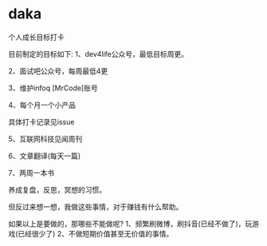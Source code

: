# daka
个人成长目标打卡

目前制定的目标如下:
1、dev4life公众号，最低目标周更。

2、面试吧公众号，每周最低4更

3、维护infoq [MrCode]账号

4、每个月一个小产品

具体打卡记录见issue

5、互联网科技见闻周刊

6、文章翻译(每天一篇)

7、两周一本书

养成复盘，反思，冥想的习惯。

但反过来想一想，我做这些事情，对于赚钱有什么帮助。

如果以上是要做的，那哪些不能做呢?
1、频繁刷微博，刷抖音(已经不做了)，玩游戏(已经很少了)
2、不做短期价值甚至无价值的事情。


